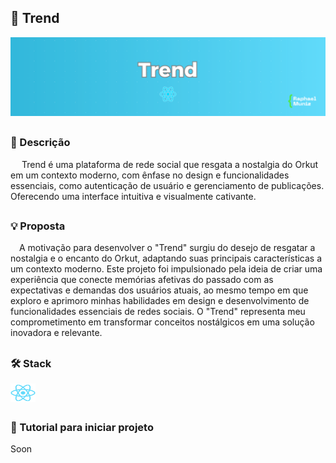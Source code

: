 ## 📌 Trend

<img src="./Banner Trend.png"/>

##

### 📄 Descrição
<p>&emsp; Trend é uma plataforma de rede social que resgata a nostalgia do Orkut em um contexto moderno, com ênfase no design e funcionalidades essenciais, como autenticação de usuário e gerenciamento de publicações. Oferecendo uma interface intuitiva e visualmente cativante.</p>

##

### 💡 Proposta
<p>&emsp;A motivação para desenvolver o "Trend" surgiu do desejo de resgatar a nostalgia e o encanto do Orkut, adaptando suas principais características a um contexto moderno. Este projeto foi impulsionado pela ideia de criar uma experiência que conecte memórias afetivas do passado com as expectativas e demandas dos usuários atuais, ao mesmo tempo em que exploro e aprimoro minhas habilidades em design e desenvolvimento de funcionalidades essenciais de redes sociais. O "Trend" representa meu comprometimento em transformar conceitos nostálgicos em uma solução inovadora e relevante.</p>

##

### 🛠️ Stack
<div>
  <img align="center" alt="Rapha-React" height="30" width="40" src="https://raw.githubusercontent.com/devicons/devicon/master/icons/react/react-original.svg">
</div>

##

### 🧭 Tutorial para iniciar projeto
<p>Soon</p>

